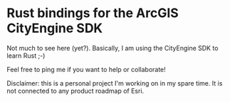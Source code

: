 # Rust bindings for the ArcGIS CityEngine SDK

Not much to see here (yet?). Basically, I am using the CityEngine SDK to learn Rust ;-)

Feel free to ping me if you want to help or collaborate!

Disclaimer: this is a personal project I'm working on in my spare time. It is not connected to any product roadmap of Esri.
